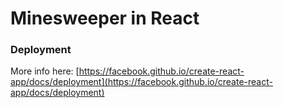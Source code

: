 # Minesweeper in React

### Deployment

More info here: [https://facebook.github.io/create-react-app/docs/deployment](https://facebook.github.io/create-react-app/docs/deployment)